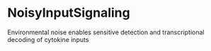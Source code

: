 # NoisyInputSignaling
Environmental noise enables sensitive detection and transcriptional decoding of cytokine inputs  
